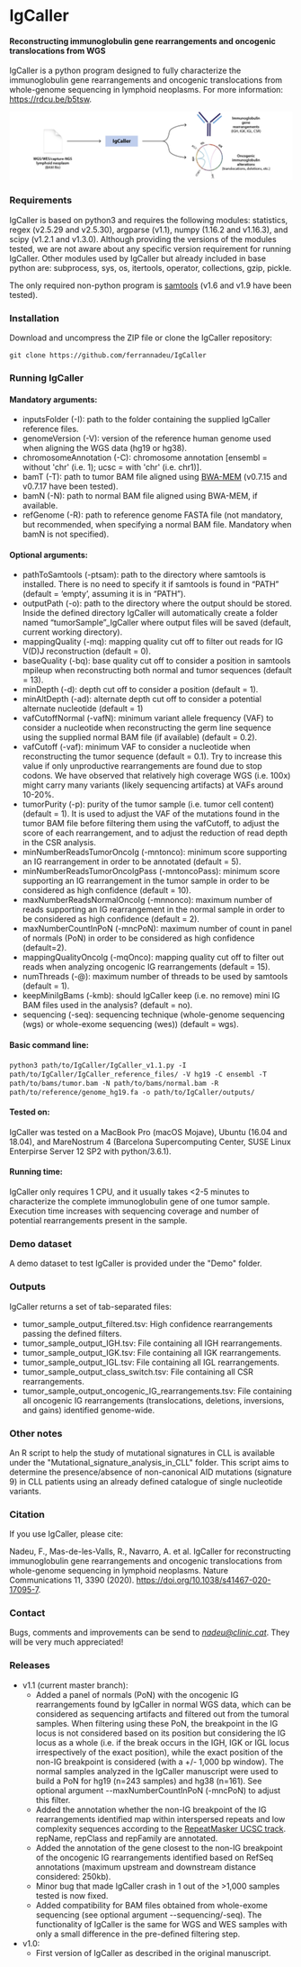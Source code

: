 # IgCaller

#### Reconstructing immunoglobulin gene rearrangements and oncogenic translocations from WGS

IgCaller is a python program designed to fully characterize the immunoglobulin gene rearrangements and oncogenic translocations from whole-genome sequencing in lymphoid neoplasms. For more information: https://rdcu.be/b5tsw.

![alt text](https://github.com/ferrannadeu/IgCaller/blob/master/IgCaller_workflow.jpg)

### Requirements

IgCaller is based on python3 and requires the following modules: statistics, regex (v2.5.29 and v2.5.30), argparse (v1.1), numpy (1.16.2 and v1.16.3), and scipy (v1.2.1 and v1.3.0). Although providing the versions of the modules tested, we are not aware about any specific version requirement for running IgCaller. Other modules used by IgCaller but already included in base python are: subprocess, sys, os, itertools, operator, collections, gzip, pickle.   

The only required non-python program is [samtools](http://www.htslib.org) (v1.6 and v1.9 have been tested).

### Installation

Download and uncompress the ZIP file or clone the IgCaller repository:

```
git clone https://github.com/ferrannadeu/IgCaller
```

### Running IgCaller

#### Mandatory arguments:
*	inputsFolder (-I): path to the folder containing the supplied IgCaller reference files.
*	genomeVersion (-V): version of the reference human genome used when aligning the WGS data (hg19 or hg38).
*	chromosomeAnnotation (-C): chromosome annotation [ensembl = without 'chr' (i.e. 1); ucsc = with 'chr' (i.e. chr1)].
*	bamT (-T): path to tumor BAM file aligned using [BWA-MEM](http://bio-bwa.sourceforge.net/) (v0.7.15 and v0.7.17 have been tested).
*	bamN (-N): path to normal BAM file aligned using BWA-MEM, if available.
*	refGenome (-R): path to reference genome FASTA file (not mandatory, but recommended, when specifying a normal BAM file. Mandatory when bamN is not specified).

#### Optional arguments:
*	pathToSamtools (-ptsam): path to the directory where samtools is installed. There is no need to specify it if samtools is found in “PATH” (default = ‘empty’, assuming it is in “PATH”).
*	outputPath (-o): path to the directory where the output should be stored. Inside the defined directory IgCaller will automatically create a folder named “tumorSample”_IgCaller where output files will be saved (default, current working directory).
*	mappingQuality (-mq): mapping quality cut off to filter out reads for IG V(D)J reconstruction (default = 0).
*	baseQuality (-bq): base quality cut off to consider a position in samtools mpileup when reconstructing both normal and tumor sequences (default = 13).
*	minDepth (-d): depth cut off to consider a position (default = 1).
*	minAltDepth (-ad): alternate depth cut off to consider a potential alternate nucleotide (default = 1)
*	vafCutoffNormal (-vafN): minimum variant allele frequency (VAF) to consider a nucleotide when reconstructing the germ line sequence using the supplied normal BAM file (if available) (default = 0.2).
*	vafCutoff (-vaf): minimum VAF to consider a nucleotide when reconstructing the tumor sequence (default = 0.1). Try to increase this value if only unproductive rearrangements are found due to stop codons. We have observed that relatively high coverage WGS (i.e. 100x) might carry many variants (likely sequencing artifacts) at VAFs around 10-20%.
*	tumorPurity (-p): purity of the tumor sample (i.e. tumor cell content) (default = 1). It is used to adjust the VAF of the mutations found in the tumor BAM file before filtering them using the vafCutoff, to adjust the score of each rearrangement, and to adjust the reduction of read depth in the CSR analysis.
*	minNumberReadsTumorOncoIg (-mntonco): minimum score supporting an IG rearrangement in order to be annotated (default = 5).
*	minNumberReadsTumorOncoIgPass (-mntoncoPass): minimum score supporting an IG rearrangement in the tumor sample in order to be considered as high confidence (default = 10).
*	maxNumberReadsNormalOncoIg (-mnnonco): maximum number of reads supporting an IG rearrangement in the normal sample in order to be considered as high confidence (default = 2).
* maxNumberCountInPoN (-mncPoN): maximum number of count in panel of normals (PoN) in order to be considered as high confidence (default=2).
*	mappingQualityOncoIg (-mqOnco): mapping quality cut off to filter out reads when analyzing oncogenic IG rearrangements (default = 15).
*	numThreads (-@): maximum number of threads to be used by samtools (default = 1).
* keepMiniIgBams (-kmb): should IgCaller keep (i.e. no remove) mini IG BAM files used in the analysis? (default = no).
* sequencing (-seq): sequencing technique (whole-genome sequencing (wgs) or whole-exome sequencing (wes)) (default = wgs).


#### Basic command line:
```
python3 path/to/IgCaller/IgCaller_v1.1.py -I path/to/IgCaller/IgCaller_reference_files/ -V hg19 -C ensembl -T path/to/bams/tumor.bam -N path/to/bams/normal.bam -R path/to/reference/genome_hg19.fa -o path/to/IgCaller/outputs/
```

#### Tested on:
IgCaller was tested on a MacBook Pro (macOS Mojave), Ubuntu (16.04 and 18.04), and MareNostrum 4 (Barcelona Supercomputing Center, SUSE Linux Enterpirse Server 12 SP2 with python/3.6.1).

#### Running time:
IgCaller only requires 1 CPU, and it usually takes <2-5 minutes to characterize the complete immunoglobulin gene of one tumor sample. Execution time increases with sequencing coverage and number of potential rearrangements present in the sample.

### Demo dataset
A demo dataset to test IgCaller is provided under the "Demo" folder.

### Outputs

IgCaller returns a set of tab-separated files:

*	tumor_sample_output_filtered.tsv: High confidence rearrangements passing the defined filters.
*	tumor_sample_output_IGH.tsv: File containing all IGH rearrangements.
*	tumor_sample_output_IGK.tsv: File containing all IGK rearrangements.
*	tumor_sample_output_IGL.tsv: File containing all IGL rearrangements.
*	tumor_sample_output_class_switch.tsv: File containing all CSR rearrangements.
*	tumor_sample_output_oncogenic_IG_rearrangements.tsv: File containing all oncogenic IG rearrangements (translocations, deletions, inversions, and gains) identified genome-wide.

### Other notes

An R script to help the study of mutational signatures in CLL is available under the "Mutational_signature_analysis_in_CLL" folder. This script aims to determine the presence/absence of non-canonical AID mutations (signature 9) in CLL patients using an already defined catalogue of single nucleotide variants.

### Citation

If you use IgCaller, please cite:

Nadeu, F., Mas-de-les-Valls, R., Navarro, A. et al. IgCaller for reconstructing immunoglobulin gene rearrangements and oncogenic translocations from whole-genome sequencing in lymphoid neoplasms. Nature Communications 11, 3390 (2020). https://doi.org/10.1038/s41467-020-17095-7.

### Contact

Bugs, comments and improvements can be send to *nadeu@clinic.cat*. They will be very much appreciated!

### Releases

* v1.1 (current master branch): 
  * Added a panel of normals (PoN) with the oncogenic IG rearrangements found by IgCaller in normal WGS data, which can be considered as sequencing artifacts and filtered out from the tumoral samples. When filtering using these PoN, the breakpoint in the IG locus is not considered based on its position but considering the IG locus as a whole (i.e. if the break occurs in the IGH, IGK or IGL locus irrespectively of the exact position), while the exact position of the non-IG breakpoint is considered (with a +/- 1,000 bp window). The normal samples analyzed in the IgCaller manuscript were used to build a PoN for hg19 (n=243 samples) and hg38 (n=161). See optional argument --maxNumberCountInPoN (-mncPoN) to adjust this filter.
  * Added the annotation whether the non-IG breakpoint of the IG rearrangements identified map within interspersed repeats and low complexity sequences according to the [RepeatMasker UCSC track](https://genome.ucsc.edu/cgi-bin/hgTrackUi?g=rmsk). repName, repClass and	repFamily are annotated.
  * Added the annotation of the gene closest to the non-IG breakpoint of the oncogenic IG rearrangements identified based on RefSeq annotations (maximum upstream and downstream distance considered: 250kb).
  * Minor bug that made IgCaller crash in 1 out of the >1,000 samples tested is now fixed.
  * Added compatibility for BAM files obtained from whole-exome sequencing (see optional argument --sequencing/-seq). The functionality of IgCaller is the same for WGS and WES samples with only a small difference in the pre-defined filtering step.  
* v1.0:
  * First version of IgCaller as described in the original manuscript.
